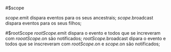 #$scope

$scope.$emit dispara eventos para os seus ancestrais;
$scope.$broadcast dispara eventos para os seus filhos;

#$rootScope
$rootScope.$emit dispara o evento e todos que se increveram com $roootScope.$on são notificados;
$rootScope.$broadcast dipara o evento e todos que se inscreveram com $rootScope.$on e $scope.$on são notificados;